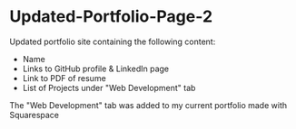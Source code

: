 # Updated-Portfolio-Page-2

Updated portfolio site containing the following content:

- Name
- Links to GitHub profile & LinkedIn page
- Link to PDF of resume
- List of Projects under "Web Development" tab

The "Web Development" tab was added to my current portfolio made with Squarespace